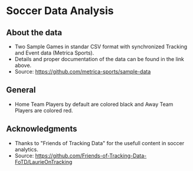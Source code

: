 # Soccer Data Analysis


## About the data
- Two Sample Games in standar CSV format with synchronized Tracking and Event data (Metrica Sports).
- Details and proper documentation of the data can be found in the link above.
- Source: https://github.com/metrica-sports/sample-data

## General
- Home Team Players by default are colored black and Away Team Players are colored red.

## Acknowledgments
- Thanks to "Friends of Tracking Data" for the usefull content in soccer analytics.
- Source: https://github.com/Friends-of-Tracking-Data-FoTD/LaurieOnTracking

